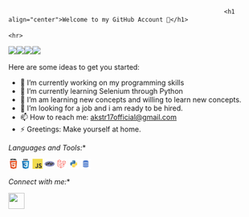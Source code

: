                                                                 <h1 align="center">Welcome to my GitHub Account 👋</h1>
                                                                          <hr>

<code><img src="https://img.shields.io/badge/Thinking-Out of the box-Blue"></code><code><img src="https://img.shields.io/badge/Passion-Coding-Blue"></code><code><img src="https://img.shields.io/badge/Mentality-Stoic-red"></code><code><img src="https://img.shields.io/badge/Interests-Charity-Blue"></code>


Here are some ideas to get you started:

- 🔭 I’m currently working on my programming skills 
- 🌱 I’m currently learning Selenium through Python 
- 👯 I’m am learning new concepts and willing to learn new concepts.
- 🤔 I’m looking for a job and i am ready to be hired.
- 📫 How to reach me: akstr17official@gmail.com
- ⚡ Greetings: Make yourself at home. 


*Languages and Tools:** 

<code><img height="20" src="https://raw.githubusercontent.com/github/explore/80688e429a7d4ef2fca1e82350fe8e3517d3494d/topics/html/html.png"></code>
<code><img height="20" src="https://raw.githubusercontent.com/github/explore/80688e429a7d4ef2fca1e82350fe8e3517d3494d/topics/css/css.png"></code>
<code><img height="20" src="https://raw.githubusercontent.com/github/explore/80688e429a7d4ef2fca1e82350fe8e3517d3494d/topics/javascript/javascript.png"></code>
<code><img height="20" src="https://raw.githubusercontent.com/github/explore/80688e429a7d4ef2fca1e82350fe8e3517d3494d/topics/php/php.png"></code> 
<code><img height="20" src="https://raw.githubusercontent.com/github/explore/80688e429a7d4ef2fca1e82350fe8e3517d3494d/topics/laravel/laravel.png"></code>
<code><img height="20" src="https://raw.githubusercontent.com/github/explore/5c058a388828bb5fde0bcafd4bc867b5bb3f26f3/topics/python/python.png"></code>
<code><img height="20" src="https://raw.githubusercontent.com/github/explore/80688e429a7d4ef2fca1e82350fe8e3517d3494d/topics/sql/sql.png"></code>   

*Connect with me:**

<code><img height="32" width="32" src="https://cdn.jsdelivr.net/npm/simple-icons@v3/icons/linkedin.svg" /></code>
